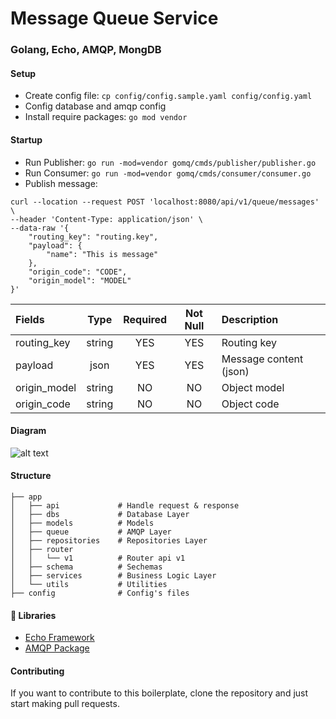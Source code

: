 # Message Queue Service
### Golang, Echo, AMQP, MongDB

#### Setup
* Create config file: `cp config/config.sample.yaml config/config.yaml`
* Config database and amqp config
* Install require packages: `go mod vendor`

#### Startup
* Run Publisher: `go run -mod=vendor gomq/cmds/publisher/publisher.go`
* Run Consumer: `go run -mod=vendor gomq/cmds/consumer/consumer.go`
* Publish message:
```
curl --location --request POST 'localhost:8080/api/v1/queue/messages' \
--header 'Content-Type: application/json' \
--data-raw '{
    "routing_key": "routing.key",
    "payload": {
        "name": "This is message"
    },
    "origin_code": "CODE",
    "origin_model": "MODEL"
}'
```

| Fields       | Type          | Required | Not Null | Description                       |
|:-------------|:-------------:|:--------:|:--------:|:----------------------------------|
| routing_key  | string        | YES      | YES      | Routing key                       |
| payload      | json          | YES      | YES      | Message content (json)            |
| origin_model | string        | NO       | NO       | Object model                      |
| origin_code  | string        | NO       | NO       | Object code                       |


#### Diagram
![alt text](https://imgur.com/NXuvQLG.jpg "Repository Pattern")


#### Structure
```
├── app  
│   ├── api             # Handle request & response
│   ├── dbs             # Database Layer
│   ├── models          # Models
│   ├── queue           # AMQP Layer
│   ├── repositories    # Repositories Layer
│   ├── router  
│   │   └── v1          # Router api v1  
│   ├── schema          # Sechemas  
│   ├── services        # Business Logic Layer  
│   └── utils           # Utilities  
├── config              # Config's files  
```

#### 📙 Libraries
- [Echo Framework](https://echo.labstack.com/)
- [AMQP Package](https://godoc.org/github.com/streadway/amqp)

#### Contributing
If you want to contribute to this boilerplate, clone the repository and just start making pull requests.

